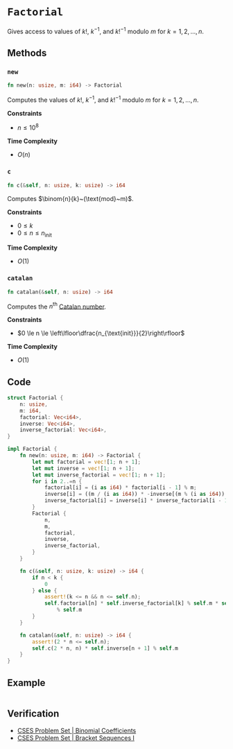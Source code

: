 # `Factorial`
Gives access to values of $k!$, $k^{-1}$, and $k!^{-1}$ modulo $m$ for $k = 1, 2, \dots, n$.

## Methods
### `new`
```rust
fn new(n: usize, m: i64) -> Factorial
```

Computes the values of $k!$, $k^{-1}$, and $k!^{-1}$ modulo $m$ for $k = 1, 2, \dots, n$.

**Constraints**
- $n \le 10^{8}$

**Time Complexity**
- $O(n)$

### `c`
```rust
fn c(&self, n: usize, k: usize) -> i64
```

Computes $\binom{n}{k}~(\text{mod}~m)$.

**Constraints**
- $0 \le k$
- $0 \le n \le n_{\text{init}}$

**Time Complexity**
- $O(1)$

### `catalan`
```rust
fn catalan(&self, n: usize) -> i64
```

Computes the $n^{\text{th}}$ [Catalan number](https://en.wikipedia.org/wiki/Catalan_number).

**Constraints**
- $0 \le n \le \left\lfloor\dfrac{n_{\text{init}}}{2}\right\rfloor$

**Time Complexity**
- $O(1)$

## Code
```rust
struct Factorial {
	n: usize,
	m: i64,
	factorial: Vec<i64>,
	inverse: Vec<i64>,
	inverse_factorial: Vec<i64>,
}

impl Factorial {
	fn new(n: usize, m: i64) -> Factorial {
		let mut factorial = vec![1; n + 1];
		let mut inverse = vec![1; n + 1];
		let mut inverse_factorial = vec![1; n + 1];
		for i in 2..=n {
			factorial[i] = (i as i64) * factorial[i - 1] % m;
			inverse[i] = ((m / (i as i64)) * -inverse[(m % (i as i64)) as usize] % m + m) % m;
			inverse_factorial[i] = inverse[i] * inverse_factorial[i - 1] % m;
		}
		Factorial {
			n,
			m,
			factorial,
			inverse,
			inverse_factorial,
		}
	}

	fn c(&self, n: usize, k: usize) -> i64 {
		if n < k {
			0
		} else {
			assert!(k <= n && n <= self.n);
			self.factorial[n] * self.inverse_factorial[k] % self.m * self.inverse_factorial[n - k]
				% self.m
		}
	}

	fn catalan(&self, n: usize) -> i64 {
		assert!(2 * n <= self.n);
		self.c(2 * n, n) * self.inverse[n + 1] % self.m
	}
}
```

## Example
```

```

## Verification
- [CSES Problem Set | Binomial Coefficients](https://cses.fi/problemset/task/1079)
- [CSES Problem Set | Bracket Sequences I](https://cses.fi/problemset/task/2064)
